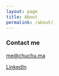 ```yaml
---
layout: page
title: About
permalink: /about/
---
```


### Contact me

[me@chuchu.ma](mailto:me@chuchu.ma)

[LinkedIn](https://www.linkedin.com/in/chuchu-ma-55491a93/)
